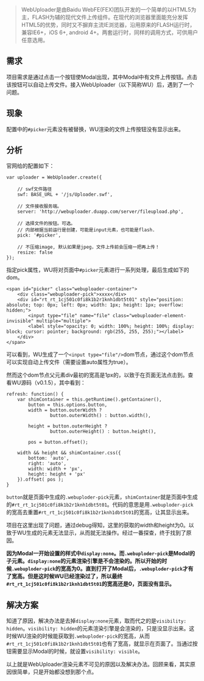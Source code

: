 > WebUploader是由Baidu WebFE(FEX)团队开发的一个简单的以HTML5为主，FLASH为辅的现代文件上传组件。在现代的浏览器里面能充分发挥HTML5的优势，同时又不摒弃主流IE浏览器，沿用原来的FLASH运行时，兼容IE6+，iOS 6+, android 4+。两套运行时，同样的调用方式，可供用户任意选用。

## 需求

项目需求是通过点击一个按钮使Modal出现，其中Modal中有文件上传按钮。点击该按钮可以自动上传文件。接入WebUploader（以下简称WU）后，遇到了一个问题。

## 现象

配置中的`#picker`元素没有被替换，WU渲染的文件上传按钮没有显示出来。

## 分析

官网给的配置如下：

```
var uploader = WebUploader.create({

    // swf文件路径
    swf: BASE_URL + '/js/Uploader.swf',

    // 文件接收服务端。
    server: 'http://webuploader.duapp.com/server/fileupload.php',

    // 选择文件的按钮。可选。
    // 内部根据当前运行是创建，可能是input元素，也可能是flash.
    pick: '#picker',

    // 不压缩image, 默认如果是jpeg，文件上传前会压缩一把再上传！
    resize: false
});
```

指定pick属性，WU将对页面中`#picker`元素进行一系列处理，最后生成如下的dom。

```
<span id="picker" class="webuploader-container">
    <div class="webuploader-pick">xxxx</div>
    <div id="rt_rt_1cj501c0fi8k1b2r1knh1dbt5t01" style="position: absolute; top: 0px; left: 0px; width: 1px; height: 1px; overflow: hidden;">
        <input type="file" name="file" class="webuploader-element-invisible" multiple="multiple">
        <label style="opacity: 0; width: 100%; height: 100%; display: block; cursor: pointer; background: rgb(255, 255, 255);"></label>
    </div>
</span>
```

可以看到，WU生成了一个`<input type="file"/>`dom节点，通过这个dom节点可以实现自动上传文件（需要设置auto属性为true）。

然而这个dom节点父元素div最初的宽高是1px的，以致于在页面无法点击到。查看WU源码（v0.1.5），其中看到：

```
refresh: function() {
    var shimContainer = this.getRuntime().getContainer(),
        button = this.options.button,
        width = button.outerWidth ?
                button.outerWidth() : button.width(),

        height = button.outerHeight ?
                button.outerHeight() : button.height(),

        pos = button.offset();

    width && height && shimContainer.css({
        bottom: 'auto',
        right: 'auto',
        width: width + 'px',
        height: height + 'px'
    }).offset( pos );
}
```

`button`就是页面中生成的`.webuploder-pick`元素，`shimContainer`就是页面中生成的`#rt_rt_1cj501c0fi8k1b2r1knh1dbt5t01`。代码的意思是用`.webuploder-pick`的宽高去重置`#rt_rt_1cj501c0fi8k1b2r1knh1dbt5t01`的宽高，让其显示出来。

项目在这里出现了问题，通过debug得知，这里的获取的width和height为0。以致于WU生成的元素无法显示，从而就无法操作。经过一番探查，终于找到了原因。

**因为Modal一开始设置的样式中`display:none`。而`.webuploder-pick`是Modal的子元素。`display:none`的元素渲染引擎是不会渲染的。所以开始的时候`.webuploder-pick`的宽高为0。直到打开了Modal后，`.webuploder-pick`才有了宽高。但是这时候WU已经渲染过了，所以最终`#rt_rt_1cj501c0fi8k1b2r1knh1dbt5t01`的宽高还是0，页面没有显示。**

## 解决方案

知道了原因，解决办法是去掉`display:none`元素，取而代之的是`visibility: hidden`。`visibility: hidden`的元素渲染引擎是会渲染的，只是没显示出来。这时候WU渲染的时候能获取到`.webuploder-pick`的宽高，从而`#rt_rt_1cj501c0fi8k1b2r1knh1dbt5t01`也有了宽高，就显示在页面了。当通过按钮需要显示Modal的时候，就设置`visibility: visible`。

以上就是WebUploader渲染元素不可见的原因以及解决办法。回顾来看，其实原因很简单，只是开始都没想到那个点。
